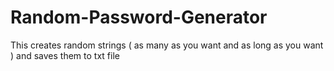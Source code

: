 # Random-Password-Generator
This creates random strings ( as many as you want and as long as you want ) and saves them to txt file
